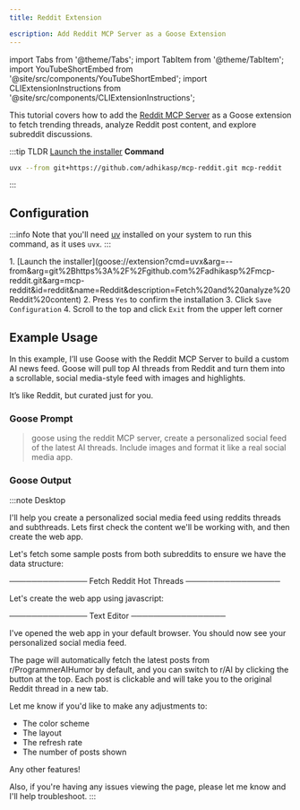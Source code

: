 ```yaml
---
title: Reddit Extension

escription: Add Reddit MCP Server as a Goose Extension
---
```


import Tabs from '@theme/Tabs';
import TabItem from '@theme/TabItem';
import YouTubeShortEmbed from '@site/src/components/YouTubeShortEmbed';
import CLIExtensionInstructions from '@site/src/components/CLIExtensionInstructions';


<!-- <YouTubeShortEmbed videoUrl="https://www.youtube.com/embed/VIDEO_ID" /> -->


This tutorial covers how to add the [Reddit MCP Server](https://github.com/adhikasp/mcp-reddit) as a Goose extension to fetch trending threads, analyze Reddit post content, and explore subreddit discussions.

:::tip TLDR
<Tabs groupId="interface">
  <TabItem value="ui" label="Goose Desktop" default>
  [Launch the installer](goose://extension?cmd=uvx&arg=--from&arg=git%2Bhttps%3A%2F%2Fgithub.com%2Fadhikasp%2Fmcp-reddit.git&arg=mcp-reddit&id=reddit&name=Reddit&description=Fetch%20and%20analyze%20Reddit%20content)
  </TabItem>
  <TabItem value="cli" label="Goose CLI">
  **Command**
  ```sh
  uvx --from git+https://github.com/adhikasp/mcp-reddit.git mcp-reddit
  ```
  </TabItem>
</Tabs>
:::

## Configuration

:::info
Note that you'll need [uv](https://docs.astral.sh/uv/#installation) installed on your system to run this command, as it uses `uvx`.
:::

<Tabs groupId="interface">
  <TabItem value="ui" label="Goose Desktop" default>
    1. [Launch the installer](goose://extension?cmd=uvx&arg=--from&arg=git%2Bhttps%3A%2F%2Fgithub.com%2Fadhikasp%2Fmcp-reddit.git&arg=mcp-reddit&id=reddit&name=Reddit&description=Fetch%20and%20analyze%20Reddit%20content)
    2. Press <code>Yes</code> to confirm the installation 
    3. Click <code>Save Configuration</code>  
    4. Scroll to the top and click <code>Exit</code> from the upper left corner  
  </TabItem>

  <TabItem value="cli" label="Goose CLI (No Env Vars)">
    <CLIExtensionInstructions
      name="Reddit MCP"
      command="uvx --from git+https://github.com/adhikasp/mcp-reddit.git mcp-reddit"
      timeout={300}
    />
  </TabItem>

</Tabs>

## Example Usage

In this example, I’ll use Goose with the Reddit MCP Server to build a custom AI news feed. Goose will pull top AI threads from Reddit and turn them into a scrollable, social media-style feed with images and highlights.

It’s like Reddit, but curated just for you.

### Goose Prompt

> goose using the reddit MCP server, create a personalized social feed of the latest AI threads. Include images and format it like a real social media app.



### Goose Output

:::note Desktop

I'll help you create a personalized social media feed using reddits threads and subthreads. Lets first check the content we'll be working with, and then create the web app. 

Let's fetch some sample posts from both subreddits to ensure we have the data structure: 


──────────────  Fetch Reddit Hot Threads ─────────────────

Let's create the web app using javascript:

──────────────  Text Editor ─────────────────

I've opened the web app in your default browser. You should now see your personalized social  media feed.

The page will automatically fetch the latest posts from r/ProgrammerAIHumor by default, and you can switch to r/AI by clicking the button at the top. Each post is clickable and will take you to the original Reddit thread in a new tab.

Let me know if you'd like to make any adjustments to:

- The color scheme
- The layout
- The refresh rate
- The number of posts shown

Any other features!

Also, if you're having any issues viewing the page, please let me know and I'll help troubleshoot.
:::